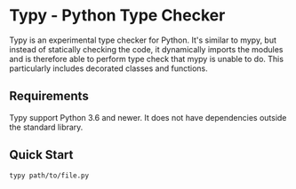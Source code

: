 # Typy - Python Type Checker

Typy is an experimental type checker for Python. It's similar to mypy,
but instead of statically checking the code, it dynamically imports the modules
and is therefore able to perform type check that mypy is unable to do.
This particularly includes decorated classes and functions.

## Requirements

Typy support Python 3.6 and newer. It does not have dependencies outside
the standard library.

## Quick Start

```bash
typy path/to/file.py
```
